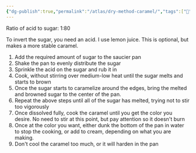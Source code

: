 ```yaml
---
{"dg-publish":true,"permalink":"/atlas/dry-method-caramel/","tags":["🌱","#recipes/fillings"]}
---
```


Ratio of acid to sugar: 1:80

To invert the sugar, you need an acid. I use lemon juice. This is optional, but makes a more stable caramel.

1. Add the required amount of sugar to the saucier pan
2. Shake the pan to evenly distribute the sugar
3. Sprinkle the acid on the sugar and rub it in
4. Cook, without stirring over medium-low heat until the sugar melts and starts to brown
5. Once the sugar starts to caramelize around the edges, bring the melted and browned sugar to the center of the pan.
6. Repeat the above steps until all of the sugar has melted, trying not to stir too vigorously
7. Once dissolved fully, cook the caramel until you get the color you desire. No need to stir at this point, but pay attention so it doesn't burn
8. Once at the color you want, either dunk the bottom of the pan in water to stop the cooking, or add to cream, depending on what you are making.
9. Don't cool the caramel too much, or it will harden in the pan